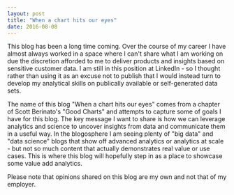 ```yaml
---
layout: post
title: "When a chart hits our eyes"
date: 2016-08-08
---
```


This blog has been a long time coming. Over the course of my career I have almost always worked in a space where I can't share what I am working on due the discretion afforded to me to deliver products and insights based on sensitive customer data. I am still in this position at LinkedIn - so I thought rather than using it as an excuse not to publish that I would instead turn to develop my analytical skills on publically available or self-generated data sets. 

The name of this blog "When a chart hits our eyes" comes from a chapter of Scott Berinato's "Good Charts" and attempts to capture some of goals I have for this blog. The key message I want to share is how we can leverage analytics and science to uncover insights from data and communicate them in a useful way. In the blogosphere I am seeing plenty of "big data" and "data science" blogs that show off advanced analytics or analytics at scale - but not so much content that actually demonstrates real value or use cases. This is where this blog will hopefully step in as a place to showcase some value add analytics.

Please note that opinions shared on this blog are my own and not that of my employer.
